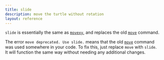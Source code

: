 ```yaml
---
title: slide
description: move the turtle without rotation
layout: reference
---
```


`slide` is essentially the same as [`movexy`](movexy.html), and replaces the old [`move`](move.html) command. 

The error <code class="error">move deprecated. Use slide.</code> means that the old [`move`](move.html) command was used somewhere in your code. To fix this, just replace `move` with `slide`. It will function the same way without needing any additional changes. 
